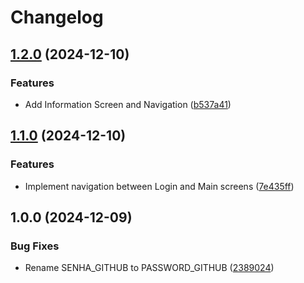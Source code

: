 # Changelog

## [1.2.0](https://github.com/IsraelDeveloperMaster/Navigation-NavController-Jetpack-Compose/compare/v1.1.0...v1.2.0) (2024-12-10)


### Features

* Add Information Screen and Navigation ([b537a41](https://github.com/IsraelDeveloperMaster/Navigation-NavController-Jetpack-Compose/commit/b537a410675fd163f4d06502f2e5b0787ecca80c))

## [1.1.0](https://github.com/IsraelDeveloperMaster/Navigation-NavController-Jetpack-Compose/compare/v1.0.0...v1.1.0) (2024-12-10)


### Features

* Implement navigation between Login and Main screens ([7e435ff](https://github.com/IsraelDeveloperMaster/Navigation-NavController-Jetpack-Compose/commit/7e435ff895bcf72c1ce976aee3555bceff450d4f))

## 1.0.0 (2024-12-09)


### Bug Fixes

* Rename SENHA_GITHUB to PASSWORD_GITHUB ([2389024](https://github.com/IsraelDeveloperMaster/Navigation-NavController-Jetpack-Compose/commit/2389024733087d36c1010629b6c0958f5d4daa68))
